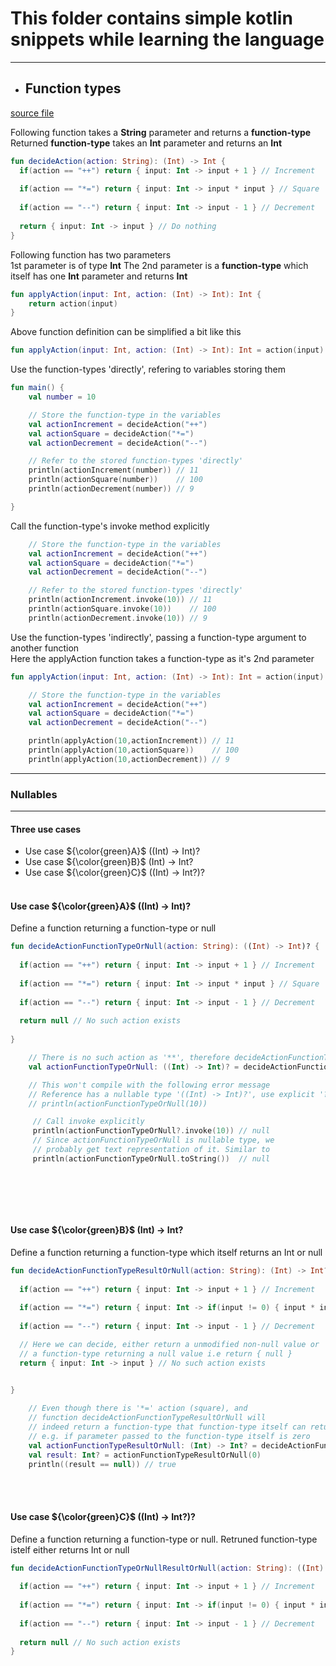 # This folder contains simple kotlin snippets while learning the language

---
+ ## Function types
[source file](function_types.kt)

Following function takes a **String** parameter and returns a **function-type**      
Returned **function-type** takes an **Int** parameter and returns an **Int**
```kotlin
fun decideAction(action: String): (Int) -> Int {
  if(action == "++") return { input: Int -> input + 1 } // Increment
  
  if(action == "*=") return { input: Int -> input * input } // Square
  
  if(action == "--") return { input: Int -> input - 1 } // Decrement
  
  return { input: Int -> input } // Do nothing
}
```   

Following function has two parameters   
1st parameter is of type **Int**
The 2nd parameter is a **function-type** which itself has one **Int** parameter and returns **Int**
```kotlin
fun applyAction(input: Int, action: (Int) -> Int): Int {   
    return action(input)
}
```   
Above function definition can be simplified a bit like this   
```kotlin
fun applyAction(input: Int, action: (Int) -> Int): Int = action(input)
```   

Use the function-types 'directly', refering to variables storing them
```kotlin
fun main() {
    val number = 10

    // Store the function-type in the variables
    val actionIncrement = decideAction("++")
    val actionSquare = decideAction("*=")
    val actionDecrement = decideAction("--")

    // Refer to the stored function-types 'directly'
    println(actionIncrement(number)) // 11
    println(actionSquare(number))    // 100
    println(actionDecrement(number)) // 9

}
```

Call the function-type's invoke method explicitly
```kotlin
    // Store the function-type in the variables
    val actionIncrement = decideAction("++")
    val actionSquare = decideAction("*=")
    val actionDecrement = decideAction("--")

    // Refer to the stored function-types 'directly'
    println(actionIncrement.invoke(10)) // 11
    println(actionSquare.invoke(10))    // 100
    println(actionDecrement.invoke(10)) // 9
```


Use the function-types 'indirectly', passing a function-type argument to another function   
Here the applyAction function takes a function-type as it's 2nd parameter
```kotlin
fun applyAction(input: Int, action: (Int) -> Int): Int = action(input)
```
```kotlin
    // Store the function-type in the variables
    val actionIncrement = decideAction("++")
    val actionSquare = decideAction("*=")
    val actionDecrement = decideAction("--")

    println(applyAction(10,actionIncrement)) // 11
    println(applyAction(10,actionSquare))    // 100
    println(applyAction(10,actionDecrement)) // 9

```

---
### Nullables  
---

#### Three use cases
+ Use case ${\color{green}A}$	 ((Int) -> Int)?
+ Use case ${\color{green}B}$  (Int) -> Int?
+ Use case ${\color{green}C}$  ((Int) -> Int?)?
<br><br> 

#### Use case ${\color{green}A}$	 ((Int) -> Int)?
Define a function returning a function-type or null

```kotlin
fun decideActionFunctionTypeOrNull(action: String): ((Int) -> Int)? {
    
  if(action == "++") return { input: Int -> input + 1 } // Increment
  
  if(action == "*=") return { input: Int -> input * input } // Square
  
  if(action == "--") return { input: Int -> input - 1 } // Decrement
  
  return null // No such action exists
  
}
```

```kotlin
    // There is no such action as '**', therefore decideActionFunctionTypeOrNull function will return null
    val actionFunctionTypeOrNull: ((Int) -> Int)? = decideActionFunctionTypeOrNull("**")

    // This won't compile with the following error message
    // Reference has a nullable type '((Int) -> Int)?', use explicit '?.invoke()' to make a function-like call instead
    // println(actionFunctionTypeOrNull(10))

     // Call invoke explicitly
     println(actionFunctionTypeOrNull?.invoke(10)) // null
     // Since actionFunctionTypeOrNull is nullable type, we
     // probably get text representation of it. Similar to
     println(actionFunctionTypeOrNull.toString())  // null
    
    
```
<br><br>

#### Use case ${\color{green}B}$  (Int) -> Int?
Define a function returning a function-type which itself returns an Int or null
```kotlin
fun decideActionFunctionTypeResultOrNull(action: String): (Int) -> Int? {
    
  if(action == "++") return { input: Int -> input + 1 } // Increment
  
  if(action == "*=") return { input: Int -> if(input != 0) { input * input } else { null } } // Square
  
  if(action == "--") return { input: Int -> input - 1 } // Decrement

  // Here we can decide, either return a unmodified non-null value or
  // a function-type returning a null value i.e return { null } 
  return { input: Int -> input } // No such action exists

  
}
```

```kotlin
    // Even though there is '*=' action (square), and
    // function decideActionFunctionTypeResultOrNull will
    // indeed return a function-type that function-type itself can return null
    // e.g. if parameter passed to the function-type itself is zero
    val actionFunctionTypeResultOrNull: (Int) -> Int? = decideActionFunctionTypeResultOrNull("*=")
    val result: Int? = actionFunctionTypeResultOrNull(0)
    println((result == null)) // true
```
<br><br>

#### Use case ${\color{green}C}$  ((Int) -> Int?)?
Define a function returning a function-type or null. Retruned function-type istelf either returns Int or null
```kotlin
fun decideActionFunctionTypeOrNullResultOrNull(action: String): ((Int) -> Int?)? {
    
  if(action == "++") return { input: Int -> input + 1 } // Increment
  
  if(action == "*=") return { input: Int -> if(input != 0) { input * input } else { null } } // Square
  
  if(action == "--") return { input: Int -> input - 1 } // Decrement
  
  return null // No such action exists
}
```
    

